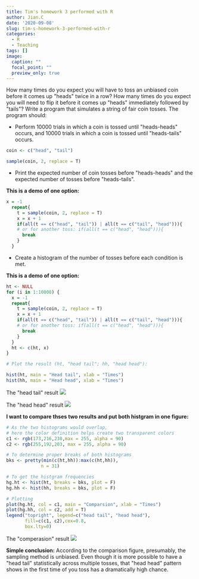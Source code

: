 ```yaml
---
title: Tim's homework 3 performed with R
author: Jian.C
date: '2020-09-08'
slug: tim-s-homework-3-performed-with-r
categories:
  - R
  - Teaching
tags: []
image:
  caption: ""
  focal_point: ""
  preview_only: true
---
```

How many times do you expect you will have to toss an unbiased coin before it comes up "heads" twice in a row? How many times do you expect you will need to flip it before it comes up "heads" immediately followed by "tails"? Write a program that simulates a string of fair coin tosses. The program should:

* Perform 10000 trials in which a coin is tossed until "heads-heads" occurs, and 10000 trials in which a coin is tossed until "heads-tails" occurs.

```r
coin <- c("head", "tail")

sample(coin, 2, replace = T)
```
* Print the expected number of coin tosses before "heads-heads" and the expected number of tosses before "heads-tails".

__This is a demo of one option:__
```r
x = -1
  repeat{
    t = sample(coin, 2, replace = T)
    x = x + 1
    if(all(t == c("head", "tail")) | all(t == c("tail", "head"))){ 
    # or for another toss: if(all(t == c("head", "head"))){
      break
    }
  }
```
* Create a histogram of the number of tosses before each condition is met.

__This is a demo of one option:__

```r
ht <- NULL
for (i in 1:10000) {
  x = -1
  repeat{
    t = sample(coin, 2, replace = T)
    x = x + 1
    if(all(t == c("head", "tail")) | all(t == c("tail", "head"))){ 
    # or for another toss: if(all(t == c("head", "head"))){
      break
    }
  }
  ht <- c(ht, x)
}

# Plot the result (ht, "head tail"; hh, "head head"): 

hist(ht, main = "Head tail", xlab = "Times")
hist(hh, main = "Head head", xlab = "Times")
```
The "head tail" result ![](hwk3/hw3.fig1.png)

The "head head" result ![](hwk3/hw3.fig2.png)

__I want to compare thses two results and put both histgram in one figure:__

```r
# As the two histograms would overlap, 
# here the color definition helps create two transparent colors
c1 <- rgb(173,216,230,max = 255, alpha = 90)
c2 <- rgb(255,192,203, max = 255, alpha = 90)

# To determine proper breaks of both histograms
bks <- pretty(min(c(ht,hh)):max(c(ht,hh)), 
             n = 31)

# To get the histgram frequencies
hg.ht <- hist(ht, breaks = bks, plot = F)
hg.hh <- hist(hh, breaks = bks, plot = F)

# Plotting
plot(hg.ht, col = c1, main = "Comparsion", xlab = "Times")
plot(hg.hh, col = c2, add = T)
legend("topright", legend=c("head tail", "head head"),
       fill=c(c1, c2),cex=0.8,
       box.lty=0)
```
The "comperasion" result ![](hwk3/hw3.fig3.png)

**Simple conclusion:** According to the comparison figure, presumably, the sampling method is unbiased. Even though it is more possible to have a "head tail" statistically across multiple tosses, that "head head" pattern shows in the first time of you toss has a dramatically high chance.